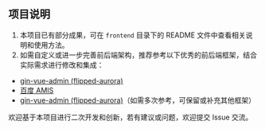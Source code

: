## 项目说明

1. 本项目已有部分成果，可在 `frontend` 目录下的 README 文件中查看相关说明和使用方法。
2. 如需自定义或进一步完善前后端架构，推荐参考以下优秀的前后端框架，结合实际需求进行修改和集成：

- [gin-vue-admin (flipped-aurora)](https://github.com/flipped-aurora/gin-vue-admin)
- [百度 AMIS](https://github.com/baidu/amis)
- [gin-vue-admin (flipped-aurora)](https://github.com/flipped-aurora/gin-vue-admin)（如需多次参考，可保留或补充其他框架）

欢迎基于本项目进行二次开发和创新，若有建议或问题，欢迎提交 Issue 交流。
